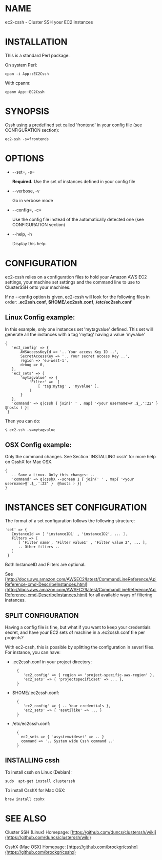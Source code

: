 # NAME

ec2-cssh - Cluster SSH your EC2 instances

# INSTALLATION

This is a standard Perl package.

On system Perl:

    cpan -i App::EC2Cssh

With cpanm:

    cpanm App::EC2Cssh

# SYNOPSIS

Cssh using a predefined set called 'frontend' in your config file (see CONFIGURATION section):

    ec2-ssh -s=frontends

# OPTIONS

- --set=<name>, -s=<name>

    **Required.** Use the set <name> of instances defined in your config file

- --verbose, -v

    Go in verbose mode

- --config=<config file>, -c=<config file>

    Use the config file instead of the automatically detected one (see CONFIGURATION section)

- --help, -h

    Display this help.

# CONFIGURATION

ec2-cssh relies on a configuration files to hold your Amazon AWS EC2 settings, your machine set settings
and the command line to use to ClusterSSH onto your machines.

If no --config option is given, ec2-cssh will look for the following files in order: **.ec2ssh.conf**, **$HOME/.ec2ssh.conf**, **/etc/ec2ssh.conf**

## Linux Config example:

In this example, only one instances set 'mytagvalue' defined. This
set will generate all the instances with a tag 'mytag' having a value 'myvalue'

    {
       'ec2_config' => {
           AWSAccessKeyId => '.. Your access Key ID ..',
           SecretAccessKey => '.. Your secret access Key ..',
           region => 'eu-west-1',
           debug => 0,
       },
       'ec2_sets' => {
           'mytagvalue' => {
               'Filter' =>  [
                   [ 'tag:mytag' , 'myvalue' ],
               ]
           }
       },
       'command' => q|cssh { join(' ' , map{ '<your username>@'.$_.':22' }  @hosts ) }|
     }

Then you can do:

    $ ec2-ssh -s=mytagvalue

## OSX Config example:

Only the command changes. See Section 'INSTALLING cssh' for more help on
CsshX for Mac OSX.

    {
       .. Same a Linux. Only this changes: ..
       'command' => q|csshX --screen 1 { join(' ' , map{ '<your username>@'.$_.':22' }  @hosts ) }|
    }

# INSTANCES SET CONFIGURATION

The format of a set configuration follows the following structure:

    'set' => {
       InstanceId => [ 'instanceID1' , 'instanceID2', ... ],
       Filters => [
          [ 'Filter name', 'Filter value1' , 'Filter value 2', ... ],
          .. Other filters ..
       ]
     }

Both InstanceID and Filters are optional.

See [http://docs.aws.amazon.com/AWSEC2/latest/CommandLineReference/ApiReference-cmd-DescribeInstances.html](http://docs.aws.amazon.com/AWSEC2/latest/CommandLineReference/ApiReference-cmd-DescribeInstances.html) for all available
ways of filtering instances.

## SPLIT CONFIGURATION

Having a config file is fine, but what if you want to keep your credentials secret, and have
your EC2 sets of machine in a .ec2cssh.conf file per projects?

With ec2-cssh, this is possible by splitting the configuration in severl files.
For instance, you can have:

- .ec2cssh.conf in your project directory:

        {
           'ec2_config' => { region => 'project-specific-aws-region' },
           'ec2_sets' => { 'projectspecificset' => ... },
        }

- $HOME/.ec2cssh.conf:

        {
           'ec2_config' => { .. Your credentials },
           'ec2_sets' => { 'asetilike' => ... }
        }

- /etc/ec2cssh.conf:

        {
          ec2_sets => { 'asystemwideset' => .. }
          command => '.. System wide Cssh command ..'
        }

## INSTALLING cssh

To install cssh on Linux (Debian):

    sudo  apt-get install clusterssh

To install CsshX for Mac OSX:

    brew install csshx

# SEE ALSO

Cluster SSH (Linux) Homepage: [https://github.com/duncs/clusterssh/wiki](https://github.com/duncs/clusterssh/wiki)

CsshX (Mac OSX) Homepage: [https://github.com/brockgr/csshx](https://github.com/brockgr/csshx)
